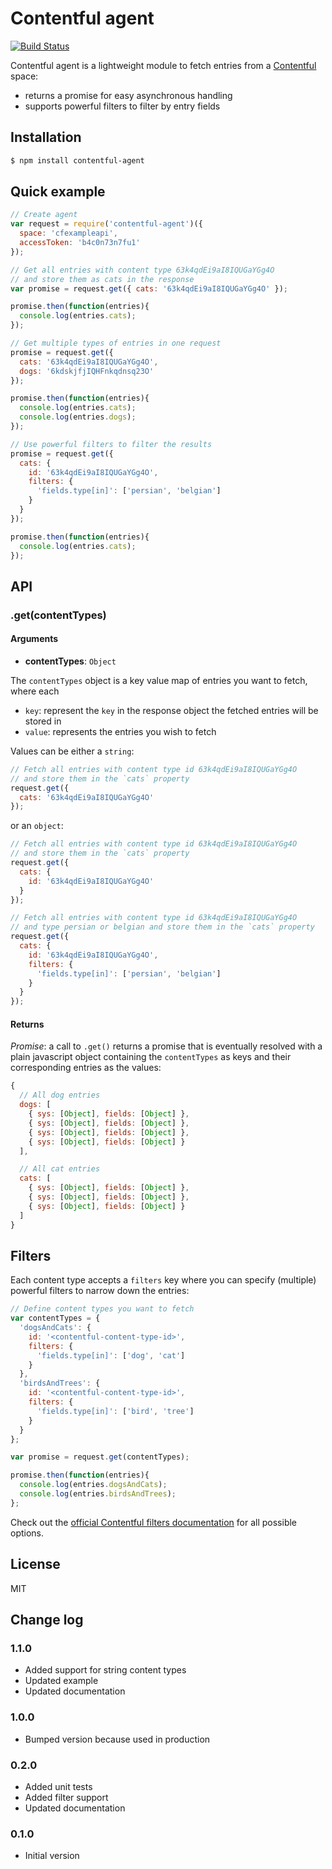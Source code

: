 # Contentful agent

[![Build Status](https://travis-ci.org/jvandemo/angular-contentful.svg?branch=master)](https://travis-ci.org/jvandemo/angular-contentful)

Contentful agent is a lightweight module to fetch entries from a [Contentful](https://www.contentful.com) space:

- returns a promise for easy asynchronous handling
- supports powerful filters to filter by entry fields

## Installation

```bash
$ npm install contentful-agent
```

## Quick example

```javascript
// Create agent
var request = require('contentful-agent')({
  space: 'cfexampleapi',
  accessToken: 'b4c0n73n7fu1'
});

// Get all entries with content type 63k4qdEi9aI8IQUGaYGg4O
// and store them as cats in the response
var promise = request.get({ cats: '63k4qdEi9aI8IQUGaYGg4O' });

promise.then(function(entries){
  console.log(entries.cats);
});

// Get multiple types of entries in one request
promise = request.get({
  cats: '63k4qdEi9aI8IQUGaYGg4O',
  dogs: '6kdskjfjIQHFnkqdnsq23O'
});

promise.then(function(entries){
  console.log(entries.cats);
  console.log(entries.dogs);
});

// Use powerful filters to filter the results
promise = request.get({
  cats: {
    id: '63k4qdEi9aI8IQUGaYGg4O',
    filters: {
      'fields.type[in]': ['persian', 'belgian']
    }
  }
});

promise.then(function(entries){
  console.log(entries.cats);
});

```

## API

### .get(contentTypes)

#### Arguments

- **contentTypes**: `Object`

The `contentTypes` object is a key value map of entries you want to fetch, where each

- `key`: represent the `key` in the response object the fetched entries will be stored in
- `value`: represents the entries you wish to fetch

Values can be either a `string`:

```javascript
// Fetch all entries with content type id 63k4qdEi9aI8IQUGaYGg4O
// and store them in the `cats` property
request.get({
  cats: '63k4qdEi9aI8IQUGaYGg4O'
});
```

 or an `object`:

```javascript
// Fetch all entries with content type id 63k4qdEi9aI8IQUGaYGg4O
// and store them in the `cats` property
request.get({
  cats: {
    id: '63k4qdEi9aI8IQUGaYGg4O'
  }
});

// Fetch all entries with content type id 63k4qdEi9aI8IQUGaYGg4O
// and type persian or belgian and store them in the `cats` property
request.get({
  cats: {
    id: '63k4qdEi9aI8IQUGaYGg4O',
    filters: {
      'fields.type[in]': ['persian', 'belgian']
    }
  }
});

```

#### Returns

*Promise*: a call to `.get()` returns a promise that is eventually resolved with a plain javascript object containing the `contentTypes` as keys and their corresponding entries as the values:

```javascript
{
  // All dog entries
  dogs: [
    { sys: [Object], fields: [Object] },
    { sys: [Object], fields: [Object] },
    { sys: [Object], fields: [Object] },
    { sys: [Object], fields: [Object] }
  ],

  // All cat entries
  cats: [
    { sys: [Object], fields: [Object] },
    { sys: [Object], fields: [Object] },
    { sys: [Object], fields: [Object] }
  ]
}
```

## Filters

Each content type accepts a `filters` key where you can specify (multiple) powerful filters to narrow down the entries:

```javascript
// Define content types you want to fetch
var contentTypes = {
  'dogsAndCats': {
    id: '<contentful-content-type-id>',
    filters: {
      'fields.type[in]': ['dog', 'cat']
    }
  },
  'birdsAndTrees': {
    id: '<contentful-content-type-id>',
    filters: {
      'fields.type[in]': ['bird', 'tree']
    }
  }
};

var promise = request.get(contentTypes);

promise.then(function(entries){
  console.log(entries.dogsAndCats);
  console.log(entries.birdsAndTrees);
};
```

Check out the [official Contentful filters documentation](https://www.contentful.com/developers/documentation/content-delivery-api/#search-filter) for all possible options.

## License

MIT

## Change log

### 1.1.0

- Added support for string content types
- Updated example
- Updated documentation

### 1.0.0

- Bumped version because used in production

### 0.2.0

- Added unit tests
- Added filter support
- Updated documentation

### 0.1.0

- Initial version
